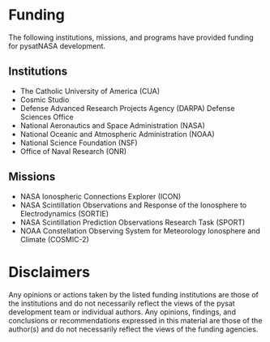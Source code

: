 Funding
=======
The following institutions, missions, and programs have provided funding
for pysatNASA development.

Institutions
-----------
- The Catholic University of America (CUA)
- Cosmic Studio
- Defense Advanced Research Projects Agency (DARPA) Defense Sciences Office
- National Aeronautics and Space Administration (NASA)
- National Oceanic and Atmospheric Administration (NOAA)
- National Science Foundation (NSF)
- Office of Naval Research (ONR)

Missions
--------
- NASA Ionospheric Connections Explorer (ICON)
- NASA Scintillation Observations and Response of the Ionosphere to
  Electrodynamics (SORTIE)
- NASA Scintillation Prediction Observations Research Task (SPORT)
- NOAA Constellation Observing System for Meteorology Ionosphere and Climate (COSMIC-2)

Disclaimers
===========
Any opinions or actions taken by the listed funding institutions are those of 
the institutions and do not necessarily reflect the views of the pysat
development team or individual authors. Any opinions, findings, and conclusions
or recommendations expressed in this material are those of the author(s) and do
not necessarily reflect the views of the funding agencies.
